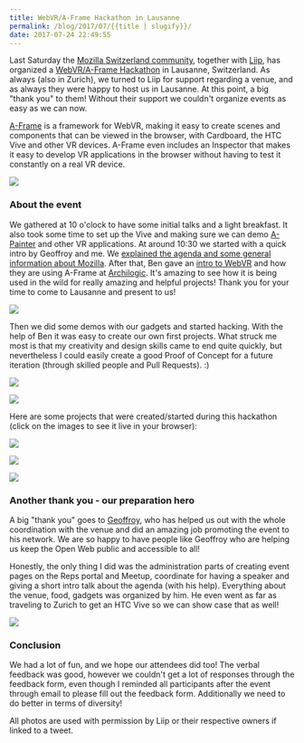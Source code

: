 ```yaml
---
title: WebVR/A-Frame Hackathon in Lausanne
permalink: /blog/2017/07/{{title | slugify}}/
date: 2017-07-24 22:49:55
---
```


Last Saturday the [Mozilla Switzerland community](http://mozilla.ch/), together with [Liip](https://www.liip.ch/en), has organized a [WebVR/A-Frame Hackathon](https://mozilla.github.io/reps-archive/e/webvr-a-frame-hackathon/) in Lausanne, Switzerland. As always (also in Zurich), we turned to Liip for support regarding a venue, and as always they were happy to host us in Lausanne. At this point, a big "thank you" to them! Without their support we couldn't organize events as easy as we can now.

<!-- excerpt -->

[A-Frame](http://aframe.io/) is a framework for WebVR, making it easy to create scenes and components that can be viewed in the browser, with Cardboard, the HTC Vive and other VR devices. A-Frame even includes an Inspector that makes it easy to develop VR applications in the browser without having to test it constantly on a real VR device.

[![](/images/2017/07/L0086.jpg)](/images/2017/07/L0086.jpg)

### About the event

We gathered at 10 o'clock to have some initial talks and a light breakfast. It also took some time to set up the Vive and making sure we can demo [A-Painter](https://aframe.io/a-painter) and other VR applications. At around 10:30 we started with a quick intro by Geoffroy and me. We [explained the agenda and some general information about Mozilla](https://docs.google.com/presentation/d/1udTkTO9qn76qwNlW3g5IhOCFpS_2eqv8RGfQOUdOaKk). After that, Ben gave an [intro to WebVR](https://docs.google.com/presentation/d/1UzDvBJno6CR-fsuVQzXvBS1RnvHY9Xe8NRYl-yVFWwg/edit#slide=id.g24a51ed3a8_0_16) and how they are using A-Frame at [Archilogic](https://spaces.archilogic.com/explore). It's amazing to see how it is being used in the wild for really amazing and helpful projects! Thank you for your time to come to Lausanne and present to us!

[![](/images/2017/07/DFU5S_nWAAAbxFi.jpg_large.jpg)](https://twitter.com/MozillaCH/status/888679520970186752)

Then we did some demos with our gadgets and started hacking. With the help of Ben it was easy to create our own first projects. What struck me most is that my creativity and design skills came to end quite quickly, but nevertheless I could easily create a good Proof of Concept for a future iteration (through skilled people and Pull Requests). :)

[![](/images/2017/07/DFa5E_2XYAAtCwi.jpg_large.jpg)](/images/2017/07/DFa5E_2XYAAtCwi.jpg_large.jpg)

[![](/images/2017/07/L0065.jpg)](/images/2017/07/L0065.jpg)

Here are some projects that were created/started during this hackathon (click on the images to see it live in your browser):

[![](/images/2017/07/Screen-Shot-2017-07-24-at-22.47.46.png)](https://grrd01.github.io/AFrame/)

[![](/images/2017/07/Screen-Shot-2017-07-24-at-22.46.08.png)](https://gperriard.github.io/a-frame-object-import/)

[![](/images/2017/07/Screen-Shot-2017-07-24-at-22.46.00.png)](https://michaelkohler.github.io/webvr-reps/)

### Another thank you - our preparation hero

A big "thank you" goes to [Geoffroy](https://twitter.com/gperriard), who has helped us out with the whole coordination with the venue and did an amazing job promoting the event to his network. We are so happy to have people like Geoffroy who are helping us keep the Open Web public and accessible to all!

Honestly, the only thing I did was the administration parts of creating event pages on the Reps portal and Meetup, coordinate for having a speaker and giving a short intro talk about the agenda (with his help). Everything about the venue, food, gadgets was organized by him. He even went as far as traveling to Zurich to get an HTC Vive so we can show case that as well!

[![](/images/2017/07/L0294.jpg)](/images/2017/07/L0294.jpg)

### Conclusion

We had a lot of fun, and we hope our attendees did too! The verbal feedback was good, however we couldn't get a lot of responses through the feedback form, even though I reminded all participants after the event through email to please fill out the feedback form. Additionally we need to do better in terms of diversity!

All photos are used with permission by Liip or their respective owners if linked to a tweet.
